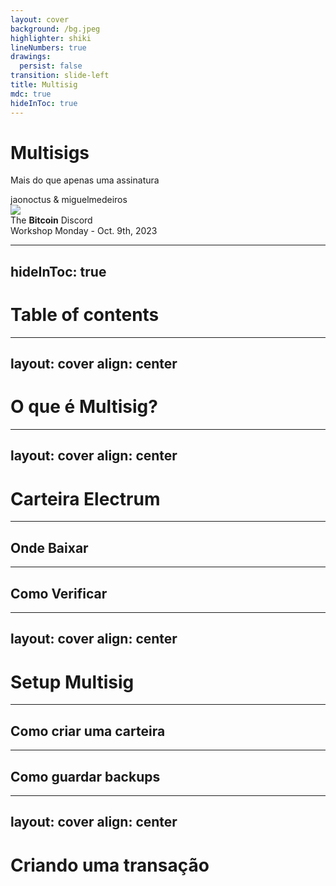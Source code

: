 ```yaml
---
layout: cover
background: /bg.jpeg
highlighter: shiki
lineNumbers: true
drawings:
  persist: false
transition: slide-left
title: Multisig
mdc: true
hideInToc: true
---
```


# Multisigs

Mais do que apenas uma assinatura

<div class="uppercase text-sm tracking-widest">
  jaonoctus & miguelmedeiros
</div>

<div class="abs-bl mx-14 my-12 flex">
  <img src="/bitcoinheiros.png" class="h-8">
  <div class="ml-3 flex flex-col text-left">
    <div>The <b>Bitcoin</b> Discord</div>
    <div class="text-sm opacity-50">Workshop Monday - Oct. 9th, 2023</div>
  </div>
</div>

<div class="abs-br m-6 flex gap-2">
  <a href="https://github.com/jaonoctus/workshop-multisig" target="_blank" alt="GitHub"
    class="text-xl slidev-icon-btn opacity-50 !border-none !hover:text-white">
    <carbon-logo-github />
  </a>
  <a href="https://discord.bitcoinheiros.com" target="_blank" alt="GitHub"
    class="text-xl slidev-icon-btn opacity-50 !border-none !hover:text-white">
    <carbon-logo-discord />
  </a>
  <a href="https://youtu.be/uSzAx-EfjZ8?si=g-GV6uX06Ugmi6Vk" target="_blank" alt="GitHub"
    class="text-xl slidev-icon-btn opacity-50 !border-none !hover:text-white">
    <carbon-logo-youtube />
  </a>
  <a href="https://unsplash.com/photos/xIgOKhPpY5M?utm_content=creditCopyText&utm_medium=referral&utm_source=unsplash" target="_blank" alt="GitHub" title="Photo by Shazaf Zafar on Unsplash"
    class="text-xl slidev-icon-btn opacity-50 !border-none !hover:text-white">
    <carbon-image />
  </a>
</div>

---
hideInToc: true
---


# Table of contents

<Toc maxDepth="2"></Toc>

---
layout: cover
align: center
---

# O que é Multisig?

---
layout: cover
align: center
---

# Carteira Electrum

---

## Onde Baixar

---

## Como Verificar

---
layout: cover
align: center
---

# Setup Multisig

---

## Como criar uma carteira

---

## Como guardar backups

---
layout: cover
align: center
---

# Criando uma transação
